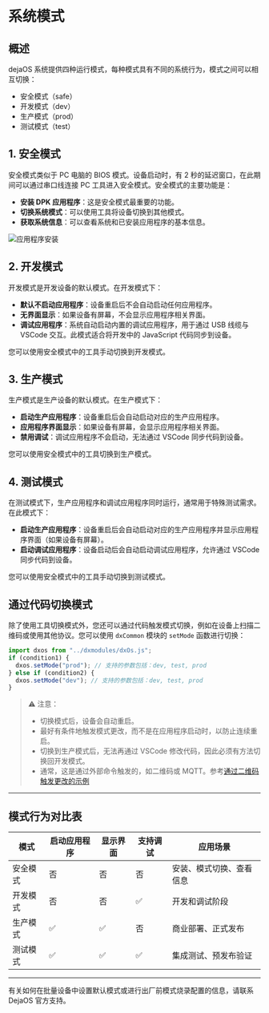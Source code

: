 # 系统模式

## 概述

dejaOS 系统提供四种运行模式，每种模式具有不同的系统行为，模式之间可以相互切换：

- 安全模式（safe）
- 开发模式（dev）
- 生产模式（prod）
- 测试模式（test）

## 1. 安全模式

安全模式类似于 PC 电脑的 BIOS 模式。设备启动时，有 2 秒的延迟窗口，在此期间可以通过串口线连接 PC 工具进入安全模式。安全模式的主要功能是：

- **安装 DPK 应用程序**：这是安全模式最重要的功能。
- **切换系统模式**：可以使用工具将设备切换到其他模式。
- **获取系统信息**：可以查看系统和已安装应用程序的基本信息。

![应用程序安装](/img/app_install2.png)

## 2. 开发模式

开发模式是开发设备的默认模式。在开发模式下：

- **默认不启动应用程序**：设备重启后不会自动启动任何应用程序。
- **无界面显示**：如果设备有屏幕，不会显示应用程序相关界面。
- **调试应用程序**：系统自动启动内置的调试应用程序，用于通过 USB 线缆与 VSCode 交互。此模式适合将开发中的 JavaScript 代码同步到设备。

您可以使用安全模式中的工具手动切换到开发模式。

## 3. 生产模式

生产模式是生产设备的默认模式。在生产模式下：

- **启动生产应用程序**：设备重启后会自动启动对应的生产应用程序。
- **应用程序界面显示**：如果设备有屏幕，会显示应用程序相关界面。
- **禁用调试**：调试应用程序不会启动，无法通过 VSCode 同步代码到设备。

您可以使用安全模式中的工具切换到生产模式。

## 4. 测试模式

在测试模式下，生产应用程序和调试应用程序同时运行，通常用于特殊测试需求。在此模式下：

- **启动生产应用程序**：设备重启后会自动启动对应的生产应用程序并显示应用程序界面（如果设备有屏幕）。
- **启动调试应用程序**：设备启动后会自动启动调试应用程序，允许通过 VSCode 同步代码到设备。

您可以使用安全模式中的工具手动切换到测试模式。

## 通过代码切换模式

除了使用工具切换模式外，您还可以通过代码触发模式切换，例如在设备上扫描二维码或使用其他协议。您可以使用 `dxCommon` 模块的 `setMode` 函数进行切换：

```javascript
import dxos from "../dxmodules/dxOs.js";
if (condition1) {
  dxos.setMode("prod"); // 支持的参数包括：dev, test, prod
} else if (condition2) {
  dxos.setMode("dev"); // 支持的参数包括：dev, test, prod
}
```

> ⚠️ 注意：
>
> - 切换模式后，设备会自动重启。
> - 最好有条件地触发模式更改，而不是在应用程序启动时，以防止连续重启。
> - 切换到生产模式后，无法再通过 VSCode 修改代码，因此必须有方法切换回开发模式。
> - 通常，这是通过外部命令触发的，如二维码或 MQTT。参考[通过二维码触发更改的示例](https://github.com/DejaOS/DejaOS/tree/main/demos/dw200_v20/dw200_switch_mode)

---

## 模式行为对比表

| 模式     | 启动应用程序 | 显示界面 | 支持调试 | 应用场景                 |
| -------- | ------------ | -------- | -------- | ------------------------ |
| 安全模式 | 否           | 否       | 否       | 安装、模式切换、查看信息 |
| 开发模式 | 否           | 否       | ✅       | 开发和调试阶段           |
| 生产模式 | ✅           | ✅       | 否       | 商业部署、正式发布       |
| 测试模式 | ✅           | ✅       | ✅       | 集成测试、预发布验证     |

---

有关如何在批量设备中设置默认模式或进行出厂前模式烧录配置的信息，请联系 DejaOS 官方支持。
